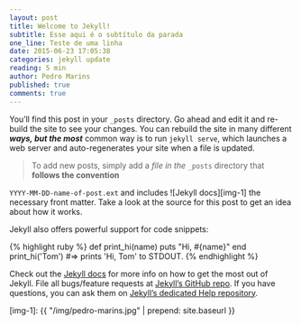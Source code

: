 ```yaml
---
layout: post
title: Welcome to Jekyll!
subtitle: Esse aqui é o subtítulo da parada
one_line: Teste de uma linha
date: 2015-06-23 17:05:38
categories: jekyll update
reading: 5 min
author: Pedro Marins
published: true
comments: true
---
```

You’ll find this post in your `_posts` directory. Go ahead and edit it and re-build the site to see your changes. <!--more--> You can rebuild the site in many different ***ways, but the most*** common way is to run `jekyll serve`, which launches a web server and auto-regenerates your site when a file is updated.

> To add new posts, simply add a *file in the* `_posts` directory that **follows the convention** 

`YYYY-MM-DD-name-of-post.ext` and includes ![Jekyll docs][img-1] the necessary front matter. Take a look at the source for this post to get an idea about how it works.

Jekyll also offers powerful support for code snippets:

{% highlight ruby %}
def print_hi(name)
  puts "Hi, #{name}"
end
print_hi('Tom')
#=> prints 'Hi, Tom' to STDOUT.
{% endhighlight %}

Check out the [Jekyll docs][jekyll] for more info on how to get the most out of Jekyll. File all bugs/feature requests at [Jekyll’s GitHub repo][jekyll-gh]. If you have questions, you can ask them on [Jekyll’s dedicated Help repository][jekyll-help].

[jekyll]:      http://jekyllrb.com
[jekyll-gh]:   https://github.com/jekyll/jekyll
[jekyll-help]: https://github.com/jekyll/jekyll-help
[img-1]: {{ "/img/pedro-marins.jpg" | prepend: site.baseurl }}